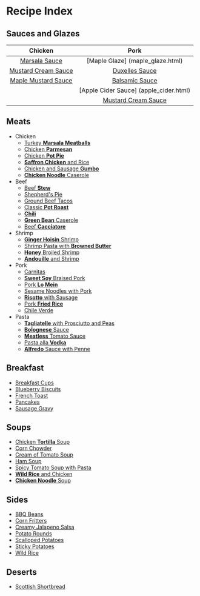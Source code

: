# Recipe Index

## Sauces and Glazes


| Chicken         | Pork             |
| :-------:       | :----:           |
| [Marsala Sauce](marsala_sauce.html)   | [Maple Glaze] (maple_glaze.html)     |
| [Mustard Cream Sauce](mustard_cream_sauce.html)   | [Duxelles Sauce](duxelles_sauce.html)   |
| [Maple Mustard Sauce](maple_mustard.html) | [Balsamic Sauce](balsamic_sauce.html) |
|  | [Apple Cider Sauce] (apple_cider.html) |
                                            | [Mustard Cream Sauce](mustard_cream_sauce.html) |



## Meats
* Chicken
  * [Turkey **Marsala Meatballs**](marsala_meatballs.html)
  * [Chicken **Parmesan**](chicken_parm.html)
  * [Chicken **Pot Pie**](chicken_pot_pie.html)
  * [**Saffron Chicken** and Rice](saffron_chicken.html)
  * [Chicken and Sausage **Gumbo**](chicken_sausage_gumbo.html)
  * [**Chicken Noodle** Caserole](chicken_caserole.html)
* Beef
  * [Beef **Stew**](beef_stew.html)
  * [Shepherd's Pie](shepherds_pie.html)
  * [Ground Beef Tacos](ground_beef_tacos.html)
  * [Classic **Pot Roast**](pot_roast.html)
  * [**Chili**](chili.html)
  * [**Green Bean** Caserole](green_bean_caserole.html)
  * [Beef **Cacciatore**](beef_cacciatore.html)
* Shrimp
  * [**Ginger Hoisin** Shrimp](ginger_hoisin_shrimp.html)
  * [Shrimp Pasta with **Browned Butter**](shrimp_browned_butter.html)
  * [**Honey** Broiled Shrimp](honey_broiled_shrimp.html)
  * [**Andouille** and Shrimp](andouille_shrimp.html)
* Pork
  * [Carnitas](carnitas.html)
  * [**Sweet Soy** Braised Pork](sweet_soy_pork.html)
  * [Pork **Lo Mein**](pork_lo_mein.html)
  * [Sesame Noodles with Pork](sesame_pork_noodles.html)
  * [**Risotto** with Sausage](risotto_with_sausage.html)
  * [Pork **Fried Rice**](pork_fried_rice.html)
  * [Chile Verde](chile_verde.html)
* Pasta
  * [**Tagliatelle** with Prosciutto and Peas](tagliatelle_peas.html)
  * [**Bolognese** Sauce](bolognese_sauce.html)
  * [**Meatless** Tomato Sauce](tomato_sauce.html)
  * [Pasta alla **Vodka**](pasta_vodka.html)
  * [**Alfredo** Sauce with Penne](alfredo_sauce.html)


## Breakfast
  * [Breakfast Cups](breakfast_cups.html)
  * [Blueberry Biscuits](blueberry_biscuits.html)
  * [French Toast](french_toast.html)
  * [Pancakes](pancakes.html)
  * [Sausage Gravy](sausage_gravy.html)


  
 
## Soups
* [Chicken **Tortilla** Soup](tortilla_soup.html)
* [Corn Chowder](corn_chowder.html)
* [Cream of Tomato Soup](tomato_soup.html)
* [Ham Soup](ham_soup.html)
* [Spicy Tomato Soup with Pasta](spicy_tomato_soup.html)
* [**Wild Rice** and Chicken](wild_rice_soup.html)
* [**Chicken Noodle** Soup](chicken_noodle.html)


## Sides

  * [BBQ Beans](bbq_beans.html)
  * [Corn Fritters](corn_fritters.html)
  * [Creamy Jalapeno Salsa](creamy_jalapeno.html)
  * [Potato Rounds](potato_rounds.html)
  * [Scalloped Potatoes](scalloped_potatoes.html)
  * [Sticky Potatoes](sticky_potatoes.html)
  * [Wild Rice](wild_rice.html)

## Deserts

  * [Scottish Shortbread](scott_shortbread.html)

  